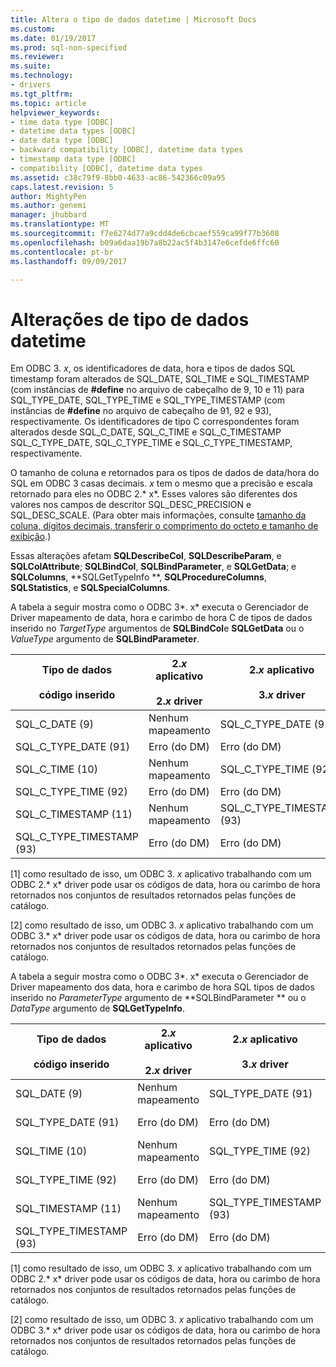```yaml
---
title: Altera o tipo de dados datetime | Microsoft Docs
ms.custom: 
ms.date: 01/19/2017
ms.prod: sql-non-specified
ms.reviewer: 
ms.suite: 
ms.technology:
- drivers
ms.tgt_pltfrm: 
ms.topic: article
helpviewer_keywords:
- time data type [ODBC]
- datetime data types [ODBC]
- date data type [ODBC]
- backward compatibility [ODBC], datetime data types
- timestamp data type [ODBC]
- compatibility [ODBC], datetime data types
ms.assetid: c38c79f9-8bb0-4633-ac86-542366c09a95
caps.latest.revision: 5
author: MightyPen
ms.author: genemi
manager: jhubbard
ms.translationtype: MT
ms.sourcegitcommit: f7e6274d77a9cdd4de6cbcaef559ca99f77b3608
ms.openlocfilehash: b09a6daa19b7a8b22ac5f4b3147e6cefde6ffc60
ms.contentlocale: pt-br
ms.lasthandoff: 09/09/2017

---
```

# <a name="datetime-data-type-changes"></a>Alterações de tipo de dados datetime
Em ODBC 3. *x*, os identificadores de data, hora e tipos de dados SQL timestamp foram alterados de SQL_DATE, SQL_TIME e SQL_TIMESTAMP (com instâncias de **#define** no arquivo de cabeçalho de 9, 10 e 11) para SQL_TYPE_DATE, SQL_TYPE_TIME e SQL_TYPE_TIMESTAMP (com instâncias de **#define** no arquivo de cabeçalho de 91, 92 e 93), respectivamente. Os identificadores de tipo C correspondentes foram alterados desde SQL_C_DATE, SQL_C_TIME e SQL_C_TIMESTAMP SQL_C_TYPE_DATE, SQL_C_TYPE_TIME e SQL_C_TYPE_TIMESTAMP, respectivamente.  
  
 O tamanho de coluna e retornados para os tipos de dados de data/hora do SQL em ODBC 3 casas decimais. *x* tem o mesmo que a precisão e escala retornado para eles no ODBC 2.* x*. Esses valores são diferentes dos valores nos campos de descritor SQL_DESC_PRECISION e SQL_DESC_SCALE. (Para obter mais informações, consulte [tamanho da coluna, dígitos decimais, transferir o comprimento do octeto e tamanho de exibição](../../../odbc/reference/appendixes/column-size-decimal-digits-transfer-octet-length-and-display-size.md).)  
  
 Essas alterações afetam **SQLDescribeCol**, **SQLDescribeParam**, e **SQLColAttribute**; **SQLBindCol**, **SQLBindParameter**, e **SQLGetData**; e **SQLColumns**, **SQLGetTypeInfo **, **SQLProcedureColumns**, **SQLStatistics**, e **SQLSpecialColumns**.  
  
 A tabela a seguir mostra como o ODBC 3*. x* executa o Gerenciador de Driver mapeamento de data, hora e carimbo de hora C de tipos de dados inserido no *TargetType* argumentos de **SQLBindCol**e **SQLGetData** ou o *ValueType* argumento de **SQLBindParameter**.  
  
|Tipo de dados<br /><br /> código inserido|2.*x* aplicativo<br /><br /> 2.*x* driver|2.*x* aplicativo<br /><br /> 3.*x* driver|3.*x* aplicativo<br /><br /> 2.*x* driver|3.*x* aplicativo<br /><br /> 3.*x* driver|  
|--------------------------------|-----------------------------------|-----------------------------------|-----------------------------------|-----------------------------------|  
|SQL_C_DATE (9)|Nenhum mapeamento|SQL_C_TYPE_DATE (91)|Nenhum mapeamento [1]|SQL_C_TYPE_DATE (91)|  
|SQL_C_TYPE_DATE (91)|Erro (do DM)|Erro (do DM)|SQL_C_DATE (9)|Nenhum mapeamento [2]|  
|SQL_C_TIME (10)|Nenhum mapeamento|SQL_C_TYPE_TIME (92)|Nenhum mapeamento [1]|SQL_C_TYPE_TIME (92)|  
|SQL_C_TYPE_TIME (92)|Erro (do DM)|Erro (do DM)|SQL_C_TIME (10)|Nenhum mapeamento [2]|  
|SQL_C_TIMESTAMP (11)|Nenhum mapeamento|SQL_C_TYPE_TIMESTAMP (93)|Nenhum mapeamento [1]|SQL_C_TYPE_TIMESTAMP (93)|  
|SQL_C_TYPE_TIMESTAMP (93)|Erro (do DM)|Erro (do DM)|SQL_C_TIMESTAMP (11)|Nenhum mapeamento [2]|  
  
 [1] como resultado de isso, um ODBC 3. *x* aplicativo trabalhando com um ODBC 2.* x* driver pode usar os códigos de data, hora ou carimbo de hora retornados nos conjuntos de resultados retornados pelas funções de catálogo.  
  
 [2] como resultado de isso, um ODBC 3. *x* aplicativo trabalhando com um ODBC 3.* x* driver pode usar os códigos de data, hora ou carimbo de hora retornados nos conjuntos de resultados retornados pelas funções de catálogo.  
  
 A tabela a seguir mostra como o ODBC 3*. x* executa o Gerenciador de Driver mapeamento dos data, hora e carimbo de hora SQL tipos de dados inserido no *ParameterType* argumento de **SQLBindParameter ** ou o *DataType* argumento de **SQLGetTypeInfo**.  
  
|Tipo de dados<br /><br /> código inserido|2.*x* aplicativo<br /><br /> 2.*x* driver|2.*x* aplicativo<br /><br /> 3.*x* driver|3.*x* aplicativo<br /><br /> 2.*x* driver|3.*x* aplicativo<br /><br /> 3.*x* driver|  
|--------------------------------|-----------------------------------|-----------------------------------|-----------------------------------|-----------------------------------|  
|SQL_DATE (9)|Nenhum mapeamento|SQL_TYPE_DATE (91)|Nenhum mapeamento [1]|SQL_TYPE_DATE (91)|  
|SQL_TYPE_DATE (91)|Erro (do DM)|Erro (do DM)|SQL_DATE (9)|Nenhum mapeamento [2]|  
|SQL_TIME (10)|Nenhum mapeamento|SQL_TYPE_TIME (92)|Nenhum mapeamento [1]|SQL_TYPE_TIME (92)|  
|SQL_TYPE_TIME (92)|Erro (do DM)|Erro (do DM)|SQL_TIME (10)|Nenhum mapeamento [2]|  
|SQL_TIMESTAMP (11)|Nenhum mapeamento|SQL_TYPE_TIMESTAMP (93)|Nenhum mapeamento [1]|SQL_TYPE_TIMESTAMP (93)|  
|SQL_TYPE_TIMESTAMP (93)|Erro (do DM)|Erro (do DM)|SQL_TIMESTAMP (11)|Nenhum mapeamento [2]|  
  
 [1] como resultado de isso, um ODBC 3. *x* aplicativo trabalhando com um ODBC 2.* x* driver pode usar os códigos de data, hora ou carimbo de hora retornados nos conjuntos de resultados retornados pelas funções de catálogo.  
  
 [2] como resultado de isso, um ODBC 3. *x* aplicativo trabalhando com um ODBC 3.* x* driver pode usar os códigos de data, hora ou carimbo de hora retornados nos conjuntos de resultados retornados pelas funções de catálogo.
